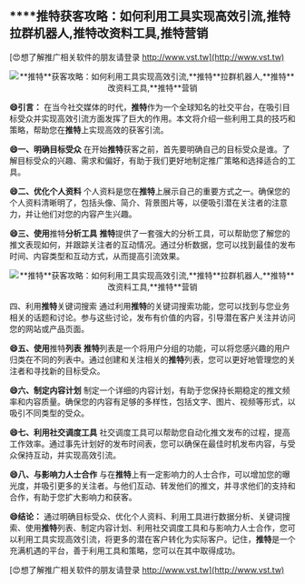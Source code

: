 ## ****推特**获客攻略：如何利用工具实现高效引流,**推特**拉群机器人,**推特**改资料工具,**推特**营销**

[😍想了解推广相关软件的朋友请登录 http://www.vst.tw](http://www.vst.tw)

 <center><img src="https://vst.tw/MP4/tuiguang/png/0.png" alt="**推特**获客攻略：如何利用工具实现高效引流,**推特**拉群机器人,**推特**改资料工具,**推特**营销"></center>

**😄引言：**
在当今社交媒体的时代，**推特**作为一个全球知名的社交平台，在吸引目标受众并实现高效引流方面发挥了巨大的作用。本文将介绍一些利用工具的技巧和策略，帮助您在**推特**上实现高效的获客引流。

**😄一、明确目标受众**
在开始**推特**获客之前，首先要明确自己的目标受众是谁。了解目标受众的兴趣、需求和偏好，有助于我们更好地制定推广策略和选择适合的工具。

**😄二、优化个人资料**
个人资料是您在**推特**上展示自己的重要方式之一。确保您的个人资料清晰明了，包括头像、简介、背景图片等，以便吸引潜在关注者的注意力，并让他们对您的内容产生兴趣。

**😄三、使用**推特**分析工具**
**推特**提供了一套强大的分析工具，可以帮助您了解您的推文表现如何，并跟踪关注者的互动情况。通过分析数据，您可以找到最佳的发布时间、内容类型和互动方式，从而提高引流效果。

 <center><img src="https://vst.tw/MP4/tuiguang/png/1.png" alt="**推特**获客攻略：如何利用工具实现高效引流,**推特**拉群机器人,**推特**改资料工具,**推特**营销"></center>

四、利用**推特**关键词搜索
通过利用**推特**的关键词搜索功能，您可以找到与您业务相关的话题和讨论。参与这些讨论，发布有价值的内容，引导潜在客户关注并访问您的网站或产品页面。

**😄五、使用**推特**列表**
**推特**列表是一个将用户分组的功能，可以将您感兴趣的用户归类在不同的列表中。通过创建和关注相关的**推特**列表，您可以更好地管理您的关注者和寻找新的目标受众。

**😄六、制定内容计划**
制定一个详细的内容计划，有助于您保持长期稳定的推文频率和内容质量。确保您的内容有足够的多样性，包括文字、图片、视频等形式，以吸引不同类型的受众。

**😄七、利用社交调度工具**
社交调度工具可以帮助您自动化推文发布的过程，提高工作效率。通过事先计划好的发布时间表，您可以确保在最佳时机发布内容，与受众保持互动，并实现高效引流。

**😄八、与影响力人士合作**
与在**推特**上有一定影响力的人士合作，可以增加您的曝光度，并吸引更多的关注者。与他们互动、转发他们的推文，并寻求他们的支持和合作，有助于您扩大影响力和获客。

**😄结论：**
通过明确目标受众、优化个人资料、利用工具进行数据分析、关键词搜索、使用**推特**列表、制定内容计划、利用社交调度工具和与影响力人士合作，您可以利用工具实现高效引流，将更多的潜在客户转化为实际客户。记住，**推特**是一个充满机遇的平台，善于利用工具和策略，您可以在其中取得成功。

[😍想了解推广相关软件的朋友请登录 http://www.vst.tw](http://www.vst.tw)




